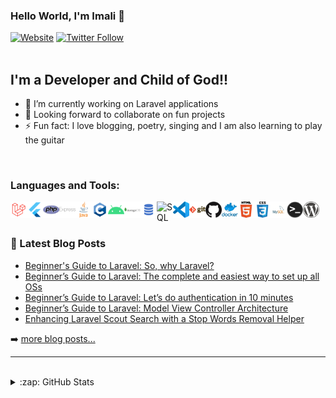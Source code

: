 ### Hello World, I'm Imali 🌹
[![Website](https://img.shields.io/website?label=imalisusan.netlify.com&style=for-the-badge&url=https%3A%2F%2Fcodestackr.com)](https://imalisusan.netlify.app/)
[![Twitter Follow](https://img.shields.io/twitter/follow/imalisusan_?color=1DA1F2&logo=twitter&style=for-the-badge)](https://twitter.com/intent/follow?original_referer=https%3A%2F%2Fgithub.com%2FcodeSTACKr&screen_name=imalisusan_)
<br /><br />
## I'm a Developer and Child of God!!
- 🔭 I’m currently working on Laravel applications
- 👯 Looking forward to collaborate on fun projects
- ⚡ Fun fact: I love blogging, poetry, singing and I am also learning to play the guitar
<br />

### Languages and Tools:

<img align="left" alt="Laravel" width="26px" src="https://raw.githubusercontent.com/github/explore/80688e429a7d4ef2fca1e82350fe8e3517d3494d/topics/laravel/laravel.png" />
<img align="left" alt="Flutter" width="26px" src="https://raw.githubusercontent.com/github/explore/80688e429a7d4ef2fca1e82350fe8e3517d3494d/topics/flutter/flutter.png" />
<img align="left" alt="CSS3" width="26px" src="https://raw.githubusercontent.com/github/explore/80688e429a7d4ef2fca1e82350fe8e3517d3494d/topics/php/php.png" />
<img align="left" alt="HTML5" width="26px" src="https://raw.githubusercontent.com/github/explore/80688e429a7d4ef2fca1e82350fe8e3517d3494d/topics/express/express.png" />
<img align="left" alt="CSS3" width="26px" src="https://raw.githubusercontent.com/github/explore/80688e429a7d4ef2fca1e82350fe8e3517d3494d/topics/java/java.png" />
<img align="left" alt="CSS3" width="26px" src="https://raw.githubusercontent.com/github/explore/80688e429a7d4ef2fca1e82350fe8e3517d3494d/topics/c/c.png" />
<img align="left" alt="CSS3" width="26px" src="https://raw.githubusercontent.com/github/explore/80688e429a7d4ef2fca1e82350fe8e3517d3494d/topics/android/android.png" />
<img align="left" alt="HTML5" width="26px" src="https://raw.githubusercontent.com/github/explore/80688e429a7d4ef2fca1e82350fe8e3517d3494d/topics/mongodb/mongodb.png" />
<img align="left" alt="SQL" width="26px" src="https://raw.githubusercontent.com/github/explore/80688e429a7d4ef2fca1e82350fe8e3517d3494d/topics/sql/sql.png" />
<img align="left" alt="SQL" width="26px" src="https://grpc.io/img/logos/grpc-icon-color.png" />
<img align="left" alt="Visual Studio Code" width="26px" src="https://raw.githubusercontent.com/github/explore/80688e429a7d4ef2fca1e82350fe8e3517d3494d/topics/visual-studio-code/visual-studio-code.png" />
<img align="left" alt="Git" width="26px" src="https://raw.githubusercontent.com/github/explore/80688e429a7d4ef2fca1e82350fe8e3517d3494d/topics/git/git.png" />
<img align="left" alt="GitHub" width="26px" src="https://raw.githubusercontent.com/github/explore/78df643247d429f6cc873026c0622819ad797942/topics/github/github.png" />
<img align="left" alt="Docker" width="26px" src="https://raw.githubusercontent.com/github/explore/80688e429a7d4ef2fca1e82350fe8e3517d3494d/topics/docker/docker.png" />
<img align="left" alt="HTML5" width="26px" src="https://raw.githubusercontent.com/github/explore/80688e429a7d4ef2fca1e82350fe8e3517d3494d/topics/html/html.png" />
<img align="left" alt="CSS3" width="26px" src="https://raw.githubusercontent.com/github/explore/80688e429a7d4ef2fca1e82350fe8e3517d3494d/topics/css/css.png" />
<img align="left" alt="MySQL" width="26px" src="https://raw.githubusercontent.com/github/explore/80688e429a7d4ef2fca1e82350fe8e3517d3494d/topics/mysql/mysql.png" />

<img align="left" alt="Terminal" width="26px" src="https://raw.githubusercontent.com/github/explore/80688e429a7d4ef2fca1e82350fe8e3517d3494d/topics/terminal/terminal.png" />
<img align="left" alt="CSS3" width="26px" src="https://raw.githubusercontent.com/github/explore/80688e429a7d4ef2fca1e82350fe8e3517d3494d/topics/wordpress/wordpress.png" />

<br />
<br />

### 📕 Latest Blog Posts

<!-- BLOG-POST-LIST:START -->
- [Beginner's Guide to Laravel: So, why Laravel?](https://imalisusan.hashnode.dev/so-why-laravel)
- [Beginner’s Guide to Laravel: The complete and easiest way to set up all OSs](https://imalisusan.hashnode.dev/the-complete-and-easiest-way-to-setup)
- [Beginner’s Guide to Laravel: Let’s do authentication in 10 minutes](https://imalisusan.hashnode.dev/authentication-in-10-minutes)
- [Beginner’s Guide to Laravel: Model View Controller Architecture](https://imalisusan.hashnode.dev/model-view-controller-architecture)
- [Enhancing Laravel Scout Search with a Stop Words Removal Helper](https://imalisusan.hashnode.dev/enhancing-laravel-scout-search-with-a-stop-words-removal-helper)
<!-- BLOG-POST-LIST:END -->

➡️ [more blog posts...]([https://imali.frog.co.ke/blog/](https://imalisusan.hashnode.dev/))

---
<br />

<details>
  <summary>:zap: GitHub Stats</summary>

  <img align="left" alt="imalisusan's GitHub Stats" src="https://github-readme-stats.codestackr.vercel.app/api?username=imalisusan&show_icons=true&hide_border=true" />

</details>
